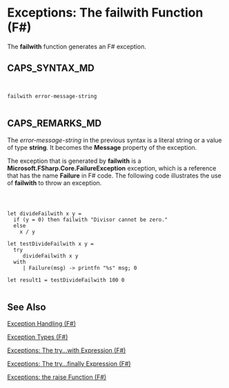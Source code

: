 # Exceptions: The failwith Function (F#)

The **failwith** function generates an F# exception.


## CAPS_SYNTAX_MD



```


failwith error-message-string


```



## CAPS_REMARKS_MD
The *error-message-string* in the previous syntax is a literal string or a value of type **string**. It becomes the **Message** property of the exception.

The exception that is generated by **failwith** is a **Microsoft.FSharp.Core.FailureException** exception, which is a reference that has the name **Failure** in F# code. The following code illustrates the use of **failwith** to throw an exception.



```



let divideFailwith x y =
  if (y = 0) then failwith "Divisor cannot be zero."
  else
    x / y
    
let testDivideFailwith x y =
  try
     divideFailwith x y
  with
     | Failure(msg) -> printfn "%s" msg; 0
  
let result1 = testDivideFailwith 100 0


```



    
## See Also
[Exception Handling &#40;F&#35;&#41;](Exception+Handling+%28F%23%29.md)

[Exception Types &#40;F&#35;&#41;](Exception+Types+%28F%23%29.md)

[Exceptions: The try...with Expression &#40;F&#35;&#41;](Exceptions+-+The+try...with+Expression+%28F%23%29.md)

[Exceptions: The try...finally Expression &#40;F&#35;&#41;](Exceptions+-+The+try...finally+Expression+%28F%23%29.md)

[Exceptions: the raise Function &#40;F&#35;&#41;](Exceptions+-+the+raise+Function+%28F%23%29.md)

